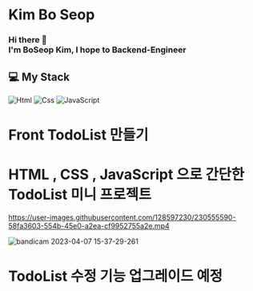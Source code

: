 # Kim Bo Seop 
### Hi there 👋 </br>I'm BoSeop Kim, I hope to Backend-Engineer

## 💻 My Stack 
<img alt="Html" src ="https://img.shields.io/badge/HTML5-E34F26.svg?&style=for-the-badge&logo=HTML5&logoColor=white"/> <img alt="Css" src ="https://img.shields.io/badge/CSS3-1572B6.svg?&style=for-the-badge&logo=CSS3&logoColor=white"/> <img alt="JavaScript" src ="https://img.shields.io/badge/JavaScriipt-F7DF1E.svg?&style=for-the-badge&logo=JavaScript&logoColor=black"/>  


# Front TodoList 만들기 
# HTML , CSS , JavaScript 으로 간단한 TodoList 미니 프로젝트  

https://user-images.githubusercontent.com/128597230/230555590-58fa3603-554b-45e0-a2ea-cf9952755a2e.mp4

![bandicam 2023-04-07 15-37-29-261](https://user-images.githubusercontent.com/128597230/230555624-4c1ce4b8-fdfb-486f-957a-564179faf68a.jpg)


# TodoList 수정 기능 업그레이드 예정 









